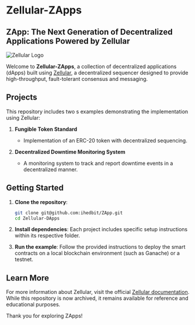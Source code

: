 # Zellular-ZApps

## ZApp: The Next Generation of Decentralized Applications Powered by Zellular

![Zellular Logo](./Images/Zellular.png)

Welcome to **Zellular-ZApps**, a collection of decentralized applications (dApps) built using [Zellular](https://docs.zellular.xyz), a decentralized sequencer designed to provide high-throughput, fault-tolerant consensus and messaging.


## Projects

This repository includes two s examples demonstrating the implementation  using Zellular:

1. **Fungible Token Standard**
   - Implementation of an ERC-20 token with decentralized sequencing.

2. **Decentralized Downtime Monitoring System**
   - A monitoring system to track and report downtime events in a decentralized manner.


## Getting Started

1. **Clone the repository**:
   ```bash
   git clone git@github.com:ihedbit/ZApp.git
   cd Zellular-DApps
   ```

2. **Install dependencies**:
   Each project includes specific setup instructions within its respective folder.

3. **Run the example**:
   Follow the provided instructions to deploy the smart contracts on a local blockchain environment (such as Ganache) or a testnet.

## Learn More

For more information about Zellular, visit the official [Zellular documentation](https://docs.zellular.xyz). While this repository is now archived, it remains available for reference and educational purposes.

Thank you for exploring ZApps!

